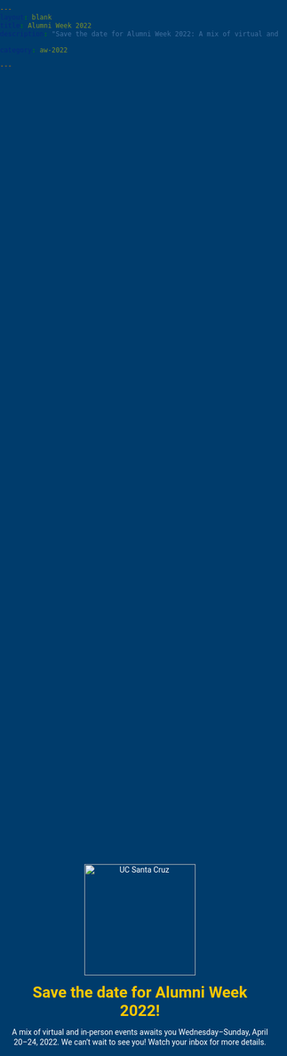 ```yaml
---
layout: blank
title: Alumni Week 2022
description: "Save the date for Alumni Week 2022: A mix of virtual and in-person events awaits you Wednesday–Sunday, April 20–24, 2022. We can’t wait to see you! Watch your inbox for more details."

category: aw-2022

---
```

<div class="wrap">
  <div class="content">
    <img src="https://alumniweekend.ucsc.edu/assets/images/uc-santa-cruz-reverse.svg" alt="UC Santa Cruz" class="logo">
    <h1>Save the date for Alumni Week 2022!</h1>
    <p>A mix of virtual and in-person events awaits you Wednesday–Sunday, April 20–24, 2022. We can’t wait to see you! Watch your inbox for more details.</p>
  </div>
</div>


<style>
body,
html {
  background: url("https://alumniweekend.ucsc.edu/assets/images/2022/background-2022.jpg")no-repeat #003c6c;
  background-position: center center;
  background-size: cover;
  color: #fff;
  font-family: "Roboto", sans-serif;
  height: 100%;
  margin: 0;
  padding: 0;
  width: 100%
}

.wrap {
  display: block;
  height: 100%;
  margin: 0 auto;
  position: relative;
  text-align: center;
  top: 35%;
  width: 100%
}

.content {
  display: block;
  margin: 0 auto;
  max-width: 800px;
  padding: 1em;
}

.logo {
  width: 200px;
}

h1 {
  color: #fdc700;
  margin: .5em;
}

p {
  line-height: 1.25em;
  margin: .5em;
}
</style>

